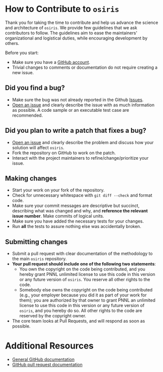 # How to Contribute to `osiris`

Thank you for taking the time to contribute and help us advance the science and architecture of `osiris`. We provide few guidelines that we ask contributors to follow. The guidelines aim to ease the maintainers' organizational and logistical duties, while encouraging development by others.

Before you start:

* Make sure you have a [GitHub account](https://github.com/signup/free).
* Trivial changes to comments or documentation do not require creating a new issue.

## Did you find a bug?

* Make sure the bug was not already reported in the Github [Issues](https://github.com/JGCRI/osiris/issues).
* [Open an issue](https://github.com/JGCRI/osiris/issues/new) and clearly describe the issue with as much information as possible. A code sample or an executable test case are recommended.
  
## Did you plan to write a patch that fixes a bug?

  * [Open an issue](https://github.com/JGCRI/osiris/issues/new) and clearly describe the problem and discuss how your solution will affect `osiris`.
  * Fork the repository on GitHub to work on the patch.
  * Interact with the project maintainers to refine/change/prioritize your issue.

## Making changes

* Start your work on your fork of the repository.
* Check for unnecessary whitespace with `git diff --check` and format code.
* Make sure your commit messages are descriptive but succinct, describing what was changed and why, and **reference the relevant issue number**. Make commits of logical units.
* Make sure you have added the necessary tests for your changes.
* Run **all** the tests to assure nothing else was accidentally broken.

## Submitting changes

* Submit a pull request with clear documentation of the methodology to the main `osiris` repository.
* **Your pull request should include one of the following two statements**:
   * You own the copyright on the code being contributed, and you hereby grant PNNL unlimited license to use this code in this version or any future version of `osiris`. You reserve all other rights to the code.
   * Somebody else owns the copyright on the code being contributed (e.g., your employer because you did it as part of your work for them); you are authorized by that owner to grant PNNL an unlimited license to use this code in this version or any future version of `osiris`, and you hereby do so. All other rights to the code are reserved by the copyright owner.
* The core team looks at Pull Requests, and will respond as soon as possible.

# Additional Resources

* [General GitHub documentation](http://help.github.com/)
* [GitHub pull request documentation](http://help.github.com/send-pull-requests/)
